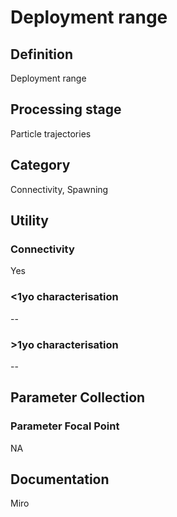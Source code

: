 # Deployment range
<!-- 
{: .no_toc .text-delta }
* TOC
{:toc} -->

## Definition

Deployment range

## Processing stage

Particle trajectories

## Category

Connectivity, Spawning

## Utility 
### Connectivity

Yes

### <1yo characterisation

--

### >1yo characterisation

--

## Parameter Collection
### Parameter Focal Point

NA

## Documentation

Miro